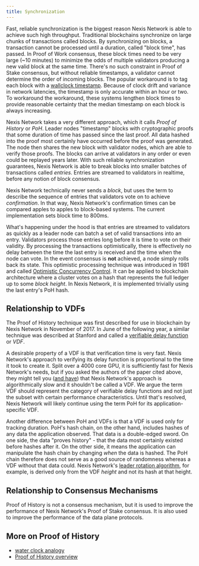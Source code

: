 ```yaml
---
title: Synchronization
---
```


Fast, reliable synchronization is the biggest reason Nexis Network is able to achieve such high throughput. Traditional blockchains synchronize on large chunks of transactions called blocks. By synchronizing on blocks, a transaction cannot be processed until a duration, called "block time", has passed. In Proof of Work consensus, these block times need to be very large \(~10 minutes\) to minimize the odds of multiple validators producing a new valid block at the same time. There's no such constraint in Proof of Stake consensus, but without reliable timestamps, a validator cannot determine the order of incoming blocks. The popular workaround is to tag each block with a [wallclock timestamp](https://en.bitcoin.it/wiki/Block_timestamp). Because of clock drift and variance in network latencies, the timestamp is only accurate within an hour or two. To workaround the workaround, these systems lengthen block times to provide reasonable certainty that the median timestamp on each block is always increasing.

Nexis Network takes a very different approach, which it calls _Proof of History_ or _PoH_. Leader nodes "timestamp" blocks with cryptographic proofs that some duration of time has passed since the last proof. All data hashed into the proof most certainly have occurred before the proof was generated. The node then shares the new block with validator nodes, which are able to verify those proofs. The blocks can arrive at validators in any order or even could be replayed years later. With such reliable synchronization guarantees, Nexis Network is able to break blocks into smaller batches of transactions called _entries_. Entries are streamed to validators in realtime, before any notion of block consensus.

Nexis Network technically never sends a _block_, but uses the term to describe the sequence of entries that validators vote on to achieve _confirmation_. In that way, Nexis Network's confirmation times can be compared apples to apples to block-based systems. The current implementation sets block time to 800ms.

What's happening under the hood is that entries are streamed to validators as quickly as a leader node can batch a set of valid transactions into an entry. Validators process those entries long before it is time to vote on their validity. By processing the transactions optimistically, there is effectively no delay between the time the last entry is received and the time when the node can vote. In the event consensus is **not** achieved, a node simply rolls back its state. This optimistic processing technique was introduced in 1981 and called [Optimistic Concurrency Control](https://en.wikipedia.org/wiki/Optimistic_concurrency_control). It can be applied to blockchain architecture where a cluster votes on a hash that represents the full ledger up to some _block height_. In Nexis Network, it is implemented trivially using the last entry's PoH hash.

## Relationship to VDFs

The Proof of History technique was first described for use in blockchain by Nexis Network in November of 2017. In June of the following year, a similar technique was described at Stanford and called a [verifiable delay function](https://eprint.iacr.org/2018/601.pdf) or _VDF_.

A desirable property of a VDF is that verification time is very fast. Nexis Network's approach to verifying its delay function is proportional to the time it took to create it. Split over a 4000 core GPU, it is sufficiently fast for Nexis Network's needs, but if you asked the authors of the paper cited above, they might tell you \([and have](https://github.com/nexis-labs/nexis/issues/388)\) that Nexis Network's approach is algorithmically slow and it shouldn't be called a VDF. We argue the term VDF should represent the category of verifiable delay functions and not just the subset with certain performance characteristics. Until that's resolved, Nexis Network will likely continue using the term PoH for its application-specific VDF.

Another difference between PoH and VDFs is that a VDF is used only for tracking duration. PoH's hash chain, on the other hand, includes hashes of any data the application observed. That data is a double-edged sword. On one side, the data "proves history" - that the data most certainly existed before hashes after it. On the other side, it means the application can manipulate the hash chain by changing _when_ the data is hashed. The PoH chain therefore does not serve as a good source of randomness whereas a VDF without that data could. Nexis Network's [leader rotation algorithm](./leader-rotation.md), for example, is derived only from the VDF _height_ and not its hash at that height.

## Relationship to Consensus Mechanisms

Proof of History is not a consensus mechanism, but it is used to improve the performance of Nexis Network's Proof of Stake consensus. It is also used to improve the performance of the data plane protocols.

## More on Proof of History

- [water clock analogy](https://medium.com/nexis-labs/proof-of-history-explained-by-a-water-clock-e682183417b8)
- [Proof of History overview](https://medium.com/nexis-labs/proof-of-history-a-clock-for-blockchain-cf47a61a9274)

